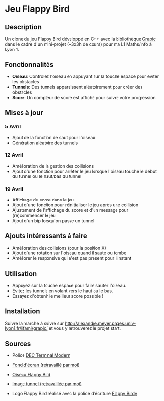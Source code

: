 # Jeu Flappy Bird

## Description

Un clone du jeu Flappy Bird développé en C++ avec la bibliothèque [Grapic](https://github.com/ucacaxm/grapic/) dans le cadre d'un mini-projet (~3x3h de cours) pour ma L1 Maths/Info à Lyon 1.

## Fonctionnalités

- **Oiseau**: Contrôlez l'oiseau en appuyant sur la touche espace pour éviter les obstacles
- **Tunnels**: Des tunnels apparaissent aléatoirement pour créer des obstacles
- **Score**: Un compteur de score est affiché pour suivre votre progression

## Mises à jour

### 5 Avril

- Ajout de la fonction de saut pour l'oiseau
- Génération aléatoire des tunnels

### 12 Avril

- Amélioration de la gestion des collisions
- Ajout d'une fonction pour arrêter le jeu lorsque l'oiseau touche le début du tunnel ou le haut/bas du tunnel

### 19 Avril

- Affichage du score dans le jeu
- Ajout d'une fonction pour réinitialiser le jeu après une collision
- Ajustement de l'affichage du score et d'un message pour (re)commencer le jeu
- Ajout d'un bip lorsqu'on passe un tunnel

## Ajouts intéressants à faire

- Amélioration des collisions (pour la position X)
- Ajout d'une rotation sur l'oiseau quand il saute ou tombe
- Améliorer le responsive qui n'est pas présent pour l'instant


## Utilisation

- Appuyez sur la touche espace pour faire sauter l'oiseau.
- Évitez les tunnels en volant vers le haut ou le bas.
- Essayez d'obtenir le meilleur score possible !

## Installation
Suivre la marche à suivre sur http://alexandre.meyer.pages.univ-lyon1.fr/lifami/grapic/ et vous y retrouverez le projet start.

## Sources

- Police [DEC Terminal Modern](https://www.dafont.com/dec-terminal-modern.font)
- [Fond d'écran (retravaillé par moi)](https://www.desktopbackground.org/wallpaper/flappy-generator-plus-create-your-own-flappy-bird-game-799254)
- [Oiseau Flappy Bird](https://ru.pinterest.com/pin/download-logo-pic-bird-flappy-free-transparent-image-hq-hq-png-image--985514330935276310/)
- [Image tunnel (retravaillée par moi)](https://www.pngkey.com/maxpic/u2w7q8e6t4i1t4a9/)

- Logo Flappy Bird réalisé avec la police d'écriture [Flappy Birdy](https://www.dafont.com/flappybirdy.font)
